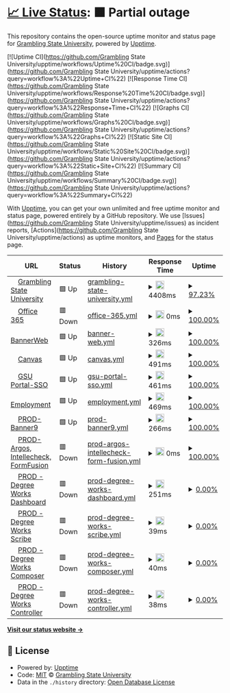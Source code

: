 # [📈 Live Status](https://status.gram.edu): <!--live status--> **🟧 Partial outage**

This repository contains the open-source uptime monitor and status page for [Grambling State University](https://status.gram.edu), powered by [Upptime](https://github.com/upptime/upptime).

[![Uptime CI](https://github.com/Grambling State University/upptime/workflows/Uptime%20CI/badge.svg)](https://github.com/Grambling State University/upptime/actions?query=workflow%3A%22Uptime+CI%22)
[![Response Time CI](https://github.com/Grambling State University/upptime/workflows/Response%20Time%20CI/badge.svg)](https://github.com/Grambling State University/upptime/actions?query=workflow%3A%22Response+Time+CI%22)
[![Graphs CI](https://github.com/Grambling State University/upptime/workflows/Graphs%20CI/badge.svg)](https://github.com/Grambling State University/upptime/actions?query=workflow%3A%22Graphs+CI%22)
[![Static Site CI](https://github.com/Grambling State University/upptime/workflows/Static%20Site%20CI/badge.svg)](https://github.com/Grambling State University/upptime/actions?query=workflow%3A%22Static+Site+CI%22)
[![Summary CI](https://github.com/Grambling State University/upptime/workflows/Summary%20CI/badge.svg)](https://github.com/Grambling State University/upptime/actions?query=workflow%3A%22Summary+CI%22)

With [Upptime](https://upptime.js.org), you can get your own unlimited and free uptime monitor and status page, powered entirely by a GitHub repository. We use [Issues](https://github.com/Grambling State University/upptime/issues) as incident reports, [Actions](https://github.com/Grambling State University/upptime/actions) as uptime monitors, and [Pages](https://status.gram.edu) for the status page.

<!--start: status pages-->
<!-- This summary is generated by Upptime (https://github.com/upptime/upptime) -->
<!-- Do not edit this manually, your changes will be overwritten -->
<!-- prettier-ignore -->
| URL | Status | History | Response Time | Uptime |
| --- | ------ | ------- | ------------- | ------ |
| <img alt="" src="https://icons.duckduckgo.com/ip3/www.gram.edu.ico" height="13"> [Grambling State University](https://www.gram.edu) | 🟩 Up | [grambling-state-university.yml](https://github.com/gramblingstatewebmaster/upptime/commits/HEAD/history/grambling-state-university.yml) | <details><summary><img alt="Response time graph" src="./graphs/grambling-state-university/response-time-week.png" height="20"> 4408ms</summary><br><a href="https://Grambling State University.github.io/upptime/history/grambling-state-university"><img alt="Response time 5212" src="https://img.shields.io/endpoint?url=https%3A%2F%2Fraw.githubusercontent.com%2Fgramblingstatewebmaster%2Fupptime%2FHEAD%2Fapi%2Fgrambling-state-university%2Fresponse-time.json"></a><br><a href="https://Grambling State University.github.io/upptime/history/grambling-state-university"><img alt="24-hour response time 4889" src="https://img.shields.io/endpoint?url=https%3A%2F%2Fraw.githubusercontent.com%2Fgramblingstatewebmaster%2Fupptime%2FHEAD%2Fapi%2Fgrambling-state-university%2Fresponse-time-day.json"></a><br><a href="https://Grambling State University.github.io/upptime/history/grambling-state-university"><img alt="7-day response time 4408" src="https://img.shields.io/endpoint?url=https%3A%2F%2Fraw.githubusercontent.com%2Fgramblingstatewebmaster%2Fupptime%2FHEAD%2Fapi%2Fgrambling-state-university%2Fresponse-time-week.json"></a><br><a href="https://Grambling State University.github.io/upptime/history/grambling-state-university"><img alt="30-day response time 5631" src="https://img.shields.io/endpoint?url=https%3A%2F%2Fraw.githubusercontent.com%2Fgramblingstatewebmaster%2Fupptime%2FHEAD%2Fapi%2Fgrambling-state-university%2Fresponse-time-month.json"></a><br><a href="https://Grambling State University.github.io/upptime/history/grambling-state-university"><img alt="1-year response time 5212" src="https://img.shields.io/endpoint?url=https%3A%2F%2Fraw.githubusercontent.com%2Fgramblingstatewebmaster%2Fupptime%2FHEAD%2Fapi%2Fgrambling-state-university%2Fresponse-time-year.json"></a></details> | <details><summary><a href="https://Grambling State University.github.io/upptime/history/grambling-state-university">97.23%</a></summary><a href="https://Grambling State University.github.io/upptime/history/grambling-state-university"><img alt="All-time uptime 93.60%" src="https://img.shields.io/endpoint?url=https%3A%2F%2Fraw.githubusercontent.com%2Fgramblingstatewebmaster%2Fupptime%2FHEAD%2Fapi%2Fgrambling-state-university%2Fuptime.json"></a><br><a href="https://Grambling State University.github.io/upptime/history/grambling-state-university"><img alt="24-hour uptime 100.00%" src="https://img.shields.io/endpoint?url=https%3A%2F%2Fraw.githubusercontent.com%2Fgramblingstatewebmaster%2Fupptime%2FHEAD%2Fapi%2Fgrambling-state-university%2Fuptime-day.json"></a><br><a href="https://Grambling State University.github.io/upptime/history/grambling-state-university"><img alt="7-day uptime 97.23%" src="https://img.shields.io/endpoint?url=https%3A%2F%2Fraw.githubusercontent.com%2Fgramblingstatewebmaster%2Fupptime%2FHEAD%2Fapi%2Fgrambling-state-university%2Fuptime-week.json"></a><br><a href="https://Grambling State University.github.io/upptime/history/grambling-state-university"><img alt="30-day uptime 94.16%" src="https://img.shields.io/endpoint?url=https%3A%2F%2Fraw.githubusercontent.com%2Fgramblingstatewebmaster%2Fupptime%2FHEAD%2Fapi%2Fgrambling-state-university%2Fuptime-month.json"></a><br><a href="https://Grambling State University.github.io/upptime/history/grambling-state-university"><img alt="1-year uptime 93.60%" src="https://img.shields.io/endpoint?url=https%3A%2F%2Fraw.githubusercontent.com%2Fgramblingstatewebmaster%2Fupptime%2FHEAD%2Fapi%2Fgrambling-state-university%2Fuptime-year.json"></a></details>
| <img alt="" src="https://icons.duckduckgo.com/ip3/outlook.com.ico" height="13"> [Office 365](http://outlook.com/owa/GramblingState.onmicrosoft.com) | 🟥 Down | [office-365.yml](https://github.com/gramblingstatewebmaster/upptime/commits/HEAD/history/office-365.yml) | <details><summary><img alt="Response time graph" src="./graphs/office-365/response-time-week.png" height="20"> 0ms</summary><br><a href="https://Grambling State University.github.io/upptime/history/office-365"><img alt="Response time 0" src="https://img.shields.io/endpoint?url=https%3A%2F%2Fraw.githubusercontent.com%2Fgramblingstatewebmaster%2Fupptime%2FHEAD%2Fapi%2Foffice-365%2Fresponse-time.json"></a><br><a href="https://Grambling State University.github.io/upptime/history/office-365"><img alt="24-hour response time 0" src="https://img.shields.io/endpoint?url=https%3A%2F%2Fraw.githubusercontent.com%2Fgramblingstatewebmaster%2Fupptime%2FHEAD%2Fapi%2Foffice-365%2Fresponse-time-day.json"></a><br><a href="https://Grambling State University.github.io/upptime/history/office-365"><img alt="7-day response time 0" src="https://img.shields.io/endpoint?url=https%3A%2F%2Fraw.githubusercontent.com%2Fgramblingstatewebmaster%2Fupptime%2FHEAD%2Fapi%2Foffice-365%2Fresponse-time-week.json"></a><br><a href="https://Grambling State University.github.io/upptime/history/office-365"><img alt="30-day response time 0" src="https://img.shields.io/endpoint?url=https%3A%2F%2Fraw.githubusercontent.com%2Fgramblingstatewebmaster%2Fupptime%2FHEAD%2Fapi%2Foffice-365%2Fresponse-time-month.json"></a><br><a href="https://Grambling State University.github.io/upptime/history/office-365"><img alt="1-year response time 0" src="https://img.shields.io/endpoint?url=https%3A%2F%2Fraw.githubusercontent.com%2Fgramblingstatewebmaster%2Fupptime%2FHEAD%2Fapi%2Foffice-365%2Fresponse-time-year.json"></a></details> | <details><summary><a href="https://Grambling State University.github.io/upptime/history/office-365">100.00%</a></summary><a href="https://Grambling State University.github.io/upptime/history/office-365"><img alt="All-time uptime 97.97%" src="https://img.shields.io/endpoint?url=https%3A%2F%2Fraw.githubusercontent.com%2Fgramblingstatewebmaster%2Fupptime%2FHEAD%2Fapi%2Foffice-365%2Fuptime.json"></a><br><a href="https://Grambling State University.github.io/upptime/history/office-365"><img alt="24-hour uptime 100.00%" src="https://img.shields.io/endpoint?url=https%3A%2F%2Fraw.githubusercontent.com%2Fgramblingstatewebmaster%2Fupptime%2FHEAD%2Fapi%2Foffice-365%2Fuptime-day.json"></a><br><a href="https://Grambling State University.github.io/upptime/history/office-365"><img alt="7-day uptime 100.00%" src="https://img.shields.io/endpoint?url=https%3A%2F%2Fraw.githubusercontent.com%2Fgramblingstatewebmaster%2Fupptime%2FHEAD%2Fapi%2Foffice-365%2Fuptime-week.json"></a><br><a href="https://Grambling State University.github.io/upptime/history/office-365"><img alt="30-day uptime 100.00%" src="https://img.shields.io/endpoint?url=https%3A%2F%2Fraw.githubusercontent.com%2Fgramblingstatewebmaster%2Fupptime%2FHEAD%2Fapi%2Foffice-365%2Fuptime-month.json"></a><br><a href="https://Grambling State University.github.io/upptime/history/office-365"><img alt="1-year uptime 97.97%" src="https://img.shields.io/endpoint?url=https%3A%2F%2Fraw.githubusercontent.com%2Fgramblingstatewebmaster%2Fupptime%2FHEAD%2Fapi%2Foffice-365%2Fuptime-year.json"></a></details>
| <img alt="" src="https://icons.duckduckgo.com/ip3/ssb-prod.ec.gram.edu.ico" height="13"> [BannerWeb](https://ssb-prod.ec.gram.edu/PROD/twbkwbis.P_GenMenu?name=homepage) | 🟩 Up | [banner-web.yml](https://github.com/gramblingstatewebmaster/upptime/commits/HEAD/history/banner-web.yml) | <details><summary><img alt="Response time graph" src="./graphs/banner-web/response-time-week.png" height="20"> 326ms</summary><br><a href="https://Grambling State University.github.io/upptime/history/banner-web"><img alt="Response time 302" src="https://img.shields.io/endpoint?url=https%3A%2F%2Fraw.githubusercontent.com%2Fgramblingstatewebmaster%2Fupptime%2FHEAD%2Fapi%2Fbanner-web%2Fresponse-time.json"></a><br><a href="https://Grambling State University.github.io/upptime/history/banner-web"><img alt="24-hour response time 203" src="https://img.shields.io/endpoint?url=https%3A%2F%2Fraw.githubusercontent.com%2Fgramblingstatewebmaster%2Fupptime%2FHEAD%2Fapi%2Fbanner-web%2Fresponse-time-day.json"></a><br><a href="https://Grambling State University.github.io/upptime/history/banner-web"><img alt="7-day response time 326" src="https://img.shields.io/endpoint?url=https%3A%2F%2Fraw.githubusercontent.com%2Fgramblingstatewebmaster%2Fupptime%2FHEAD%2Fapi%2Fbanner-web%2Fresponse-time-week.json"></a><br><a href="https://Grambling State University.github.io/upptime/history/banner-web"><img alt="30-day response time 290" src="https://img.shields.io/endpoint?url=https%3A%2F%2Fraw.githubusercontent.com%2Fgramblingstatewebmaster%2Fupptime%2FHEAD%2Fapi%2Fbanner-web%2Fresponse-time-month.json"></a><br><a href="https://Grambling State University.github.io/upptime/history/banner-web"><img alt="1-year response time 302" src="https://img.shields.io/endpoint?url=https%3A%2F%2Fraw.githubusercontent.com%2Fgramblingstatewebmaster%2Fupptime%2FHEAD%2Fapi%2Fbanner-web%2Fresponse-time-year.json"></a></details> | <details><summary><a href="https://Grambling State University.github.io/upptime/history/banner-web">100.00%</a></summary><a href="https://Grambling State University.github.io/upptime/history/banner-web"><img alt="All-time uptime 99.49%" src="https://img.shields.io/endpoint?url=https%3A%2F%2Fraw.githubusercontent.com%2Fgramblingstatewebmaster%2Fupptime%2FHEAD%2Fapi%2Fbanner-web%2Fuptime.json"></a><br><a href="https://Grambling State University.github.io/upptime/history/banner-web"><img alt="24-hour uptime 100.00%" src="https://img.shields.io/endpoint?url=https%3A%2F%2Fraw.githubusercontent.com%2Fgramblingstatewebmaster%2Fupptime%2FHEAD%2Fapi%2Fbanner-web%2Fuptime-day.json"></a><br><a href="https://Grambling State University.github.io/upptime/history/banner-web"><img alt="7-day uptime 100.00%" src="https://img.shields.io/endpoint?url=https%3A%2F%2Fraw.githubusercontent.com%2Fgramblingstatewebmaster%2Fupptime%2FHEAD%2Fapi%2Fbanner-web%2Fuptime-week.json"></a><br><a href="https://Grambling State University.github.io/upptime/history/banner-web"><img alt="30-day uptime 99.58%" src="https://img.shields.io/endpoint?url=https%3A%2F%2Fraw.githubusercontent.com%2Fgramblingstatewebmaster%2Fupptime%2FHEAD%2Fapi%2Fbanner-web%2Fuptime-month.json"></a><br><a href="https://Grambling State University.github.io/upptime/history/banner-web"><img alt="1-year uptime 99.49%" src="https://img.shields.io/endpoint?url=https%3A%2F%2Fraw.githubusercontent.com%2Fgramblingstatewebmaster%2Fupptime%2FHEAD%2Fapi%2Fbanner-web%2Fuptime-year.json"></a></details>
| <img alt="" src="https://icons.duckduckgo.com/ip3/grambling.instructure.com.ico" height="13"> [Canvas](https://grambling.instructure.com/) | 🟩 Up | [canvas.yml](https://github.com/gramblingstatewebmaster/upptime/commits/HEAD/history/canvas.yml) | <details><summary><img alt="Response time graph" src="./graphs/canvas/response-time-week.png" height="20"> 491ms</summary><br><a href="https://Grambling State University.github.io/upptime/history/canvas"><img alt="Response time 461" src="https://img.shields.io/endpoint?url=https%3A%2F%2Fraw.githubusercontent.com%2Fgramblingstatewebmaster%2Fupptime%2FHEAD%2Fapi%2Fcanvas%2Fresponse-time.json"></a><br><a href="https://Grambling State University.github.io/upptime/history/canvas"><img alt="24-hour response time 263" src="https://img.shields.io/endpoint?url=https%3A%2F%2Fraw.githubusercontent.com%2Fgramblingstatewebmaster%2Fupptime%2FHEAD%2Fapi%2Fcanvas%2Fresponse-time-day.json"></a><br><a href="https://Grambling State University.github.io/upptime/history/canvas"><img alt="7-day response time 491" src="https://img.shields.io/endpoint?url=https%3A%2F%2Fraw.githubusercontent.com%2Fgramblingstatewebmaster%2Fupptime%2FHEAD%2Fapi%2Fcanvas%2Fresponse-time-week.json"></a><br><a href="https://Grambling State University.github.io/upptime/history/canvas"><img alt="30-day response time 466" src="https://img.shields.io/endpoint?url=https%3A%2F%2Fraw.githubusercontent.com%2Fgramblingstatewebmaster%2Fupptime%2FHEAD%2Fapi%2Fcanvas%2Fresponse-time-month.json"></a><br><a href="https://Grambling State University.github.io/upptime/history/canvas"><img alt="1-year response time 461" src="https://img.shields.io/endpoint?url=https%3A%2F%2Fraw.githubusercontent.com%2Fgramblingstatewebmaster%2Fupptime%2FHEAD%2Fapi%2Fcanvas%2Fresponse-time-year.json"></a></details> | <details><summary><a href="https://Grambling State University.github.io/upptime/history/canvas">100.00%</a></summary><a href="https://Grambling State University.github.io/upptime/history/canvas"><img alt="All-time uptime 100.00%" src="https://img.shields.io/endpoint?url=https%3A%2F%2Fraw.githubusercontent.com%2Fgramblingstatewebmaster%2Fupptime%2FHEAD%2Fapi%2Fcanvas%2Fuptime.json"></a><br><a href="https://Grambling State University.github.io/upptime/history/canvas"><img alt="24-hour uptime 100.00%" src="https://img.shields.io/endpoint?url=https%3A%2F%2Fraw.githubusercontent.com%2Fgramblingstatewebmaster%2Fupptime%2FHEAD%2Fapi%2Fcanvas%2Fuptime-day.json"></a><br><a href="https://Grambling State University.github.io/upptime/history/canvas"><img alt="7-day uptime 100.00%" src="https://img.shields.io/endpoint?url=https%3A%2F%2Fraw.githubusercontent.com%2Fgramblingstatewebmaster%2Fupptime%2FHEAD%2Fapi%2Fcanvas%2Fuptime-week.json"></a><br><a href="https://Grambling State University.github.io/upptime/history/canvas"><img alt="30-day uptime 100.00%" src="https://img.shields.io/endpoint?url=https%3A%2F%2Fraw.githubusercontent.com%2Fgramblingstatewebmaster%2Fupptime%2FHEAD%2Fapi%2Fcanvas%2Fuptime-month.json"></a><br><a href="https://Grambling State University.github.io/upptime/history/canvas"><img alt="1-year uptime 100.00%" src="https://img.shields.io/endpoint?url=https%3A%2F%2Fraw.githubusercontent.com%2Fgramblingstatewebmaster%2Fupptime%2FHEAD%2Fapi%2Fcanvas%2Fuptime-year.json"></a></details>
| <img alt="" src="https://icons.duckduckgo.com/ip3/portal.gram.edu.ico" height="13"> [GSU Portal-SSO](https://portal.gram.edu/) | 🟩 Up | [gsu-portal-sso.yml](https://github.com/gramblingstatewebmaster/upptime/commits/HEAD/history/gsu-portal-sso.yml) | <details><summary><img alt="Response time graph" src="./graphs/gsu-portal-sso/response-time-week.png" height="20"> 461ms</summary><br><a href="https://Grambling State University.github.io/upptime/history/gsu-portal-sso"><img alt="Response time 415" src="https://img.shields.io/endpoint?url=https%3A%2F%2Fraw.githubusercontent.com%2Fgramblingstatewebmaster%2Fupptime%2FHEAD%2Fapi%2Fgsu-portal-sso%2Fresponse-time.json"></a><br><a href="https://Grambling State University.github.io/upptime/history/gsu-portal-sso"><img alt="24-hour response time 505" src="https://img.shields.io/endpoint?url=https%3A%2F%2Fraw.githubusercontent.com%2Fgramblingstatewebmaster%2Fupptime%2FHEAD%2Fapi%2Fgsu-portal-sso%2Fresponse-time-day.json"></a><br><a href="https://Grambling State University.github.io/upptime/history/gsu-portal-sso"><img alt="7-day response time 461" src="https://img.shields.io/endpoint?url=https%3A%2F%2Fraw.githubusercontent.com%2Fgramblingstatewebmaster%2Fupptime%2FHEAD%2Fapi%2Fgsu-portal-sso%2Fresponse-time-week.json"></a><br><a href="https://Grambling State University.github.io/upptime/history/gsu-portal-sso"><img alt="30-day response time 422" src="https://img.shields.io/endpoint?url=https%3A%2F%2Fraw.githubusercontent.com%2Fgramblingstatewebmaster%2Fupptime%2FHEAD%2Fapi%2Fgsu-portal-sso%2Fresponse-time-month.json"></a><br><a href="https://Grambling State University.github.io/upptime/history/gsu-portal-sso"><img alt="1-year response time 415" src="https://img.shields.io/endpoint?url=https%3A%2F%2Fraw.githubusercontent.com%2Fgramblingstatewebmaster%2Fupptime%2FHEAD%2Fapi%2Fgsu-portal-sso%2Fresponse-time-year.json"></a></details> | <details><summary><a href="https://Grambling State University.github.io/upptime/history/gsu-portal-sso">100.00%</a></summary><a href="https://Grambling State University.github.io/upptime/history/gsu-portal-sso"><img alt="All-time uptime 100.00%" src="https://img.shields.io/endpoint?url=https%3A%2F%2Fraw.githubusercontent.com%2Fgramblingstatewebmaster%2Fupptime%2FHEAD%2Fapi%2Fgsu-portal-sso%2Fuptime.json"></a><br><a href="https://Grambling State University.github.io/upptime/history/gsu-portal-sso"><img alt="24-hour uptime 100.00%" src="https://img.shields.io/endpoint?url=https%3A%2F%2Fraw.githubusercontent.com%2Fgramblingstatewebmaster%2Fupptime%2FHEAD%2Fapi%2Fgsu-portal-sso%2Fuptime-day.json"></a><br><a href="https://Grambling State University.github.io/upptime/history/gsu-portal-sso"><img alt="7-day uptime 100.00%" src="https://img.shields.io/endpoint?url=https%3A%2F%2Fraw.githubusercontent.com%2Fgramblingstatewebmaster%2Fupptime%2FHEAD%2Fapi%2Fgsu-portal-sso%2Fuptime-week.json"></a><br><a href="https://Grambling State University.github.io/upptime/history/gsu-portal-sso"><img alt="30-day uptime 100.00%" src="https://img.shields.io/endpoint?url=https%3A%2F%2Fraw.githubusercontent.com%2Fgramblingstatewebmaster%2Fupptime%2FHEAD%2Fapi%2Fgsu-portal-sso%2Fuptime-month.json"></a><br><a href="https://Grambling State University.github.io/upptime/history/gsu-portal-sso"><img alt="1-year uptime 100.00%" src="https://img.shields.io/endpoint?url=https%3A%2F%2Fraw.githubusercontent.com%2Fgramblingstatewebmaster%2Fupptime%2FHEAD%2Fapi%2Fgsu-portal-sso%2Fuptime-year.json"></a></details>
| <img alt="" src="https://icons.duckduckgo.com/ip3/www.schooljobs.com.ico" height="13"> [Employment](https://www.schooljobs.com/careers/gram) | 🟩 Up | [employment.yml](https://github.com/gramblingstatewebmaster/upptime/commits/HEAD/history/employment.yml) | <details><summary><img alt="Response time graph" src="./graphs/employment/response-time-week.png" height="20"> 469ms</summary><br><a href="https://Grambling State University.github.io/upptime/history/employment"><img alt="Response time 493" src="https://img.shields.io/endpoint?url=https%3A%2F%2Fraw.githubusercontent.com%2Fgramblingstatewebmaster%2Fupptime%2FHEAD%2Fapi%2Femployment%2Fresponse-time.json"></a><br><a href="https://Grambling State University.github.io/upptime/history/employment"><img alt="24-hour response time 657" src="https://img.shields.io/endpoint?url=https%3A%2F%2Fraw.githubusercontent.com%2Fgramblingstatewebmaster%2Fupptime%2FHEAD%2Fapi%2Femployment%2Fresponse-time-day.json"></a><br><a href="https://Grambling State University.github.io/upptime/history/employment"><img alt="7-day response time 469" src="https://img.shields.io/endpoint?url=https%3A%2F%2Fraw.githubusercontent.com%2Fgramblingstatewebmaster%2Fupptime%2FHEAD%2Fapi%2Femployment%2Fresponse-time-week.json"></a><br><a href="https://Grambling State University.github.io/upptime/history/employment"><img alt="30-day response time 492" src="https://img.shields.io/endpoint?url=https%3A%2F%2Fraw.githubusercontent.com%2Fgramblingstatewebmaster%2Fupptime%2FHEAD%2Fapi%2Femployment%2Fresponse-time-month.json"></a><br><a href="https://Grambling State University.github.io/upptime/history/employment"><img alt="1-year response time 493" src="https://img.shields.io/endpoint?url=https%3A%2F%2Fraw.githubusercontent.com%2Fgramblingstatewebmaster%2Fupptime%2FHEAD%2Fapi%2Femployment%2Fresponse-time-year.json"></a></details> | <details><summary><a href="https://Grambling State University.github.io/upptime/history/employment">100.00%</a></summary><a href="https://Grambling State University.github.io/upptime/history/employment"><img alt="All-time uptime 100.00%" src="https://img.shields.io/endpoint?url=https%3A%2F%2Fraw.githubusercontent.com%2Fgramblingstatewebmaster%2Fupptime%2FHEAD%2Fapi%2Femployment%2Fuptime.json"></a><br><a href="https://Grambling State University.github.io/upptime/history/employment"><img alt="24-hour uptime 100.00%" src="https://img.shields.io/endpoint?url=https%3A%2F%2Fraw.githubusercontent.com%2Fgramblingstatewebmaster%2Fupptime%2FHEAD%2Fapi%2Femployment%2Fuptime-day.json"></a><br><a href="https://Grambling State University.github.io/upptime/history/employment"><img alt="7-day uptime 100.00%" src="https://img.shields.io/endpoint?url=https%3A%2F%2Fraw.githubusercontent.com%2Fgramblingstatewebmaster%2Fupptime%2FHEAD%2Fapi%2Femployment%2Fuptime-week.json"></a><br><a href="https://Grambling State University.github.io/upptime/history/employment"><img alt="30-day uptime 100.00%" src="https://img.shields.io/endpoint?url=https%3A%2F%2Fraw.githubusercontent.com%2Fgramblingstatewebmaster%2Fupptime%2FHEAD%2Fapi%2Femployment%2Fuptime-month.json"></a><br><a href="https://Grambling State University.github.io/upptime/history/employment"><img alt="1-year uptime 100.00%" src="https://img.shields.io/endpoint?url=https%3A%2F%2Fraw.githubusercontent.com%2Fgramblingstatewebmaster%2Fupptime%2FHEAD%2Fapi%2Femployment%2Fuptime-year.json"></a></details>
| <img alt="" src="https://icons.duckduckgo.com/ip3/appnav-prod.ec.gram.edu.ico" height="13"> [PROD-Banner9](https://appnav-prod.ec.gram.edu/applicationNavigator) | 🟩 Up | [prod-banner9.yml](https://github.com/gramblingstatewebmaster/upptime/commits/HEAD/history/prod-banner9.yml) | <details><summary><img alt="Response time graph" src="./graphs/prod-banner9/response-time-week.png" height="20"> 266ms</summary><br><a href="https://Grambling State University.github.io/upptime/history/prod-banner9"><img alt="Response time 253" src="https://img.shields.io/endpoint?url=https%3A%2F%2Fraw.githubusercontent.com%2Fgramblingstatewebmaster%2Fupptime%2FHEAD%2Fapi%2Fprod-banner9%2Fresponse-time.json"></a><br><a href="https://Grambling State University.github.io/upptime/history/prod-banner9"><img alt="24-hour response time 187" src="https://img.shields.io/endpoint?url=https%3A%2F%2Fraw.githubusercontent.com%2Fgramblingstatewebmaster%2Fupptime%2FHEAD%2Fapi%2Fprod-banner9%2Fresponse-time-day.json"></a><br><a href="https://Grambling State University.github.io/upptime/history/prod-banner9"><img alt="7-day response time 266" src="https://img.shields.io/endpoint?url=https%3A%2F%2Fraw.githubusercontent.com%2Fgramblingstatewebmaster%2Fupptime%2FHEAD%2Fapi%2Fprod-banner9%2Fresponse-time-week.json"></a><br><a href="https://Grambling State University.github.io/upptime/history/prod-banner9"><img alt="30-day response time 250" src="https://img.shields.io/endpoint?url=https%3A%2F%2Fraw.githubusercontent.com%2Fgramblingstatewebmaster%2Fupptime%2FHEAD%2Fapi%2Fprod-banner9%2Fresponse-time-month.json"></a><br><a href="https://Grambling State University.github.io/upptime/history/prod-banner9"><img alt="1-year response time 253" src="https://img.shields.io/endpoint?url=https%3A%2F%2Fraw.githubusercontent.com%2Fgramblingstatewebmaster%2Fupptime%2FHEAD%2Fapi%2Fprod-banner9%2Fresponse-time-year.json"></a></details> | <details><summary><a href="https://Grambling State University.github.io/upptime/history/prod-banner9">100.00%</a></summary><a href="https://Grambling State University.github.io/upptime/history/prod-banner9"><img alt="All-time uptime 100.00%" src="https://img.shields.io/endpoint?url=https%3A%2F%2Fraw.githubusercontent.com%2Fgramblingstatewebmaster%2Fupptime%2FHEAD%2Fapi%2Fprod-banner9%2Fuptime.json"></a><br><a href="https://Grambling State University.github.io/upptime/history/prod-banner9"><img alt="24-hour uptime 100.00%" src="https://img.shields.io/endpoint?url=https%3A%2F%2Fraw.githubusercontent.com%2Fgramblingstatewebmaster%2Fupptime%2FHEAD%2Fapi%2Fprod-banner9%2Fuptime-day.json"></a><br><a href="https://Grambling State University.github.io/upptime/history/prod-banner9"><img alt="7-day uptime 100.00%" src="https://img.shields.io/endpoint?url=https%3A%2F%2Fraw.githubusercontent.com%2Fgramblingstatewebmaster%2Fupptime%2FHEAD%2Fapi%2Fprod-banner9%2Fuptime-week.json"></a><br><a href="https://Grambling State University.github.io/upptime/history/prod-banner9"><img alt="30-day uptime 100.00%" src="https://img.shields.io/endpoint?url=https%3A%2F%2Fraw.githubusercontent.com%2Fgramblingstatewebmaster%2Fupptime%2FHEAD%2Fapi%2Fprod-banner9%2Fuptime-month.json"></a><br><a href="https://Grambling State University.github.io/upptime/history/prod-banner9"><img alt="1-year uptime 100.00%" src="https://img.shields.io/endpoint?url=https%3A%2F%2Fraw.githubusercontent.com%2Fgramblingstatewebmaster%2Fupptime%2FHEAD%2Fapi%2Fprod-banner9%2Fuptime-year.json"></a></details>
| <img alt="" src="https://icons.duckduckgo.com/ip3/maps-prod.ec.gram.edu.ico" height="13"> [PROD-Argos, Intellecheck, FormFusion](https://maps-prod.ec.gram.edu/) | 🟥 Down | [prod-argos-intellecheck-form-fusion.yml](https://github.com/gramblingstatewebmaster/upptime/commits/HEAD/history/prod-argos-intellecheck-form-fusion.yml) | <details><summary><img alt="Response time graph" src="./graphs/prod-argos-intellecheck-form-fusion/response-time-week.png" height="20"> 0ms</summary><br><a href="https://Grambling State University.github.io/upptime/history/prod-argos-intellecheck-form-fusion"><img alt="Response time 0" src="https://img.shields.io/endpoint?url=https%3A%2F%2Fraw.githubusercontent.com%2Fgramblingstatewebmaster%2Fupptime%2FHEAD%2Fapi%2Fprod-argos-intellecheck-form-fusion%2Fresponse-time.json"></a><br><a href="https://Grambling State University.github.io/upptime/history/prod-argos-intellecheck-form-fusion"><img alt="24-hour response time 0" src="https://img.shields.io/endpoint?url=https%3A%2F%2Fraw.githubusercontent.com%2Fgramblingstatewebmaster%2Fupptime%2FHEAD%2Fapi%2Fprod-argos-intellecheck-form-fusion%2Fresponse-time-day.json"></a><br><a href="https://Grambling State University.github.io/upptime/history/prod-argos-intellecheck-form-fusion"><img alt="7-day response time 0" src="https://img.shields.io/endpoint?url=https%3A%2F%2Fraw.githubusercontent.com%2Fgramblingstatewebmaster%2Fupptime%2FHEAD%2Fapi%2Fprod-argos-intellecheck-form-fusion%2Fresponse-time-week.json"></a><br><a href="https://Grambling State University.github.io/upptime/history/prod-argos-intellecheck-form-fusion"><img alt="30-day response time 0" src="https://img.shields.io/endpoint?url=https%3A%2F%2Fraw.githubusercontent.com%2Fgramblingstatewebmaster%2Fupptime%2FHEAD%2Fapi%2Fprod-argos-intellecheck-form-fusion%2Fresponse-time-month.json"></a><br><a href="https://Grambling State University.github.io/upptime/history/prod-argos-intellecheck-form-fusion"><img alt="1-year response time 0" src="https://img.shields.io/endpoint?url=https%3A%2F%2Fraw.githubusercontent.com%2Fgramblingstatewebmaster%2Fupptime%2FHEAD%2Fapi%2Fprod-argos-intellecheck-form-fusion%2Fresponse-time-year.json"></a></details> | <details><summary><a href="https://Grambling State University.github.io/upptime/history/prod-argos-intellecheck-form-fusion">100.00%</a></summary><a href="https://Grambling State University.github.io/upptime/history/prod-argos-intellecheck-form-fusion"><img alt="All-time uptime 97.97%" src="https://img.shields.io/endpoint?url=https%3A%2F%2Fraw.githubusercontent.com%2Fgramblingstatewebmaster%2Fupptime%2FHEAD%2Fapi%2Fprod-argos-intellecheck-form-fusion%2Fuptime.json"></a><br><a href="https://Grambling State University.github.io/upptime/history/prod-argos-intellecheck-form-fusion"><img alt="24-hour uptime 100.00%" src="https://img.shields.io/endpoint?url=https%3A%2F%2Fraw.githubusercontent.com%2Fgramblingstatewebmaster%2Fupptime%2FHEAD%2Fapi%2Fprod-argos-intellecheck-form-fusion%2Fuptime-day.json"></a><br><a href="https://Grambling State University.github.io/upptime/history/prod-argos-intellecheck-form-fusion"><img alt="7-day uptime 100.00%" src="https://img.shields.io/endpoint?url=https%3A%2F%2Fraw.githubusercontent.com%2Fgramblingstatewebmaster%2Fupptime%2FHEAD%2Fapi%2Fprod-argos-intellecheck-form-fusion%2Fuptime-week.json"></a><br><a href="https://Grambling State University.github.io/upptime/history/prod-argos-intellecheck-form-fusion"><img alt="30-day uptime 100.00%" src="https://img.shields.io/endpoint?url=https%3A%2F%2Fraw.githubusercontent.com%2Fgramblingstatewebmaster%2Fupptime%2FHEAD%2Fapi%2Fprod-argos-intellecheck-form-fusion%2Fuptime-month.json"></a><br><a href="https://Grambling State University.github.io/upptime/history/prod-argos-intellecheck-form-fusion"><img alt="1-year uptime 97.97%" src="https://img.shields.io/endpoint?url=https%3A%2F%2Fraw.githubusercontent.com%2Fgramblingstatewebmaster%2Fupptime%2FHEAD%2Fapi%2Fprod-argos-intellecheck-form-fusion%2Fuptime-year.json"></a></details>
| <img alt="" src="https://icons.duckduckgo.com/ip3/dw-prod.ec.gram.edu.ico" height="13"> [PROD - Degree Works Dashboard](https://dw-prod.ec.gram.edu/dashboard/) | 🟥 Down | [prod-degree-works-dashboard.yml](https://github.com/gramblingstatewebmaster/upptime/commits/HEAD/history/prod-degree-works-dashboard.yml) | <details><summary><img alt="Response time graph" src="./graphs/prod-degree-works-dashboard/response-time-week.png" height="20"> 251ms</summary><br><a href="https://Grambling State University.github.io/upptime/history/prod-degree-works-dashboard"><img alt="Response time 637" src="https://img.shields.io/endpoint?url=https%3A%2F%2Fraw.githubusercontent.com%2Fgramblingstatewebmaster%2Fupptime%2FHEAD%2Fapi%2Fprod-degree-works-dashboard%2Fresponse-time.json"></a><br><a href="https://Grambling State University.github.io/upptime/history/prod-degree-works-dashboard"><img alt="24-hour response time 136" src="https://img.shields.io/endpoint?url=https%3A%2F%2Fraw.githubusercontent.com%2Fgramblingstatewebmaster%2Fupptime%2FHEAD%2Fapi%2Fprod-degree-works-dashboard%2Fresponse-time-day.json"></a><br><a href="https://Grambling State University.github.io/upptime/history/prod-degree-works-dashboard"><img alt="7-day response time 251" src="https://img.shields.io/endpoint?url=https%3A%2F%2Fraw.githubusercontent.com%2Fgramblingstatewebmaster%2Fupptime%2FHEAD%2Fapi%2Fprod-degree-works-dashboard%2Fresponse-time-week.json"></a><br><a href="https://Grambling State University.github.io/upptime/history/prod-degree-works-dashboard"><img alt="30-day response time 556" src="https://img.shields.io/endpoint?url=https%3A%2F%2Fraw.githubusercontent.com%2Fgramblingstatewebmaster%2Fupptime%2FHEAD%2Fapi%2Fprod-degree-works-dashboard%2Fresponse-time-month.json"></a><br><a href="https://Grambling State University.github.io/upptime/history/prod-degree-works-dashboard"><img alt="1-year response time 637" src="https://img.shields.io/endpoint?url=https%3A%2F%2Fraw.githubusercontent.com%2Fgramblingstatewebmaster%2Fupptime%2FHEAD%2Fapi%2Fprod-degree-works-dashboard%2Fresponse-time-year.json"></a></details> | <details><summary><a href="https://Grambling State University.github.io/upptime/history/prod-degree-works-dashboard">0.00%</a></summary><a href="https://Grambling State University.github.io/upptime/history/prod-degree-works-dashboard"><img alt="All-time uptime 76.16%" src="https://img.shields.io/endpoint?url=https%3A%2F%2Fraw.githubusercontent.com%2Fgramblingstatewebmaster%2Fupptime%2FHEAD%2Fapi%2Fprod-degree-works-dashboard%2Fuptime.json"></a><br><a href="https://Grambling State University.github.io/upptime/history/prod-degree-works-dashboard"><img alt="24-hour uptime 0.00%" src="https://img.shields.io/endpoint?url=https%3A%2F%2Fraw.githubusercontent.com%2Fgramblingstatewebmaster%2Fupptime%2FHEAD%2Fapi%2Fprod-degree-works-dashboard%2Fuptime-day.json"></a><br><a href="https://Grambling State University.github.io/upptime/history/prod-degree-works-dashboard"><img alt="7-day uptime 0.00%" src="https://img.shields.io/endpoint?url=https%3A%2F%2Fraw.githubusercontent.com%2Fgramblingstatewebmaster%2Fupptime%2FHEAD%2Fapi%2Fprod-degree-works-dashboard%2Fuptime-week.json"></a><br><a href="https://Grambling State University.github.io/upptime/history/prod-degree-works-dashboard"><img alt="30-day uptime 61.26%" src="https://img.shields.io/endpoint?url=https%3A%2F%2Fraw.githubusercontent.com%2Fgramblingstatewebmaster%2Fupptime%2FHEAD%2Fapi%2Fprod-degree-works-dashboard%2Fuptime-month.json"></a><br><a href="https://Grambling State University.github.io/upptime/history/prod-degree-works-dashboard"><img alt="1-year uptime 76.16%" src="https://img.shields.io/endpoint?url=https%3A%2F%2Fraw.githubusercontent.com%2Fgramblingstatewebmaster%2Fupptime%2FHEAD%2Fapi%2Fprod-degree-works-dashboard%2Fuptime-year.json"></a></details>
| <img alt="" src="https://icons.duckduckgo.com/ip3/dw-prod.ec.gram.edu.ico" height="13"> [PROD - Degree Works Scribe](https://dw-prod.ec.gram.edu/scribe/) | 🟥 Down | [prod-degree-works-scribe.yml](https://github.com/gramblingstatewebmaster/upptime/commits/HEAD/history/prod-degree-works-scribe.yml) | <details><summary><img alt="Response time graph" src="./graphs/prod-degree-works-scribe/response-time-week.png" height="20"> 39ms</summary><br><a href="https://Grambling State University.github.io/upptime/history/prod-degree-works-scribe"><img alt="Response time 138" src="https://img.shields.io/endpoint?url=https%3A%2F%2Fraw.githubusercontent.com%2Fgramblingstatewebmaster%2Fupptime%2FHEAD%2Fapi%2Fprod-degree-works-scribe%2Fresponse-time.json"></a><br><a href="https://Grambling State University.github.io/upptime/history/prod-degree-works-scribe"><img alt="24-hour response time 18" src="https://img.shields.io/endpoint?url=https%3A%2F%2Fraw.githubusercontent.com%2Fgramblingstatewebmaster%2Fupptime%2FHEAD%2Fapi%2Fprod-degree-works-scribe%2Fresponse-time-day.json"></a><br><a href="https://Grambling State University.github.io/upptime/history/prod-degree-works-scribe"><img alt="7-day response time 39" src="https://img.shields.io/endpoint?url=https%3A%2F%2Fraw.githubusercontent.com%2Fgramblingstatewebmaster%2Fupptime%2FHEAD%2Fapi%2Fprod-degree-works-scribe%2Fresponse-time-week.json"></a><br><a href="https://Grambling State University.github.io/upptime/history/prod-degree-works-scribe"><img alt="30-day response time 114" src="https://img.shields.io/endpoint?url=https%3A%2F%2Fraw.githubusercontent.com%2Fgramblingstatewebmaster%2Fupptime%2FHEAD%2Fapi%2Fprod-degree-works-scribe%2Fresponse-time-month.json"></a><br><a href="https://Grambling State University.github.io/upptime/history/prod-degree-works-scribe"><img alt="1-year response time 138" src="https://img.shields.io/endpoint?url=https%3A%2F%2Fraw.githubusercontent.com%2Fgramblingstatewebmaster%2Fupptime%2FHEAD%2Fapi%2Fprod-degree-works-scribe%2Fresponse-time-year.json"></a></details> | <details><summary><a href="https://Grambling State University.github.io/upptime/history/prod-degree-works-scribe">0.00%</a></summary><a href="https://Grambling State University.github.io/upptime/history/prod-degree-works-scribe"><img alt="All-time uptime 76.16%" src="https://img.shields.io/endpoint?url=https%3A%2F%2Fraw.githubusercontent.com%2Fgramblingstatewebmaster%2Fupptime%2FHEAD%2Fapi%2Fprod-degree-works-scribe%2Fuptime.json"></a><br><a href="https://Grambling State University.github.io/upptime/history/prod-degree-works-scribe"><img alt="24-hour uptime 0.00%" src="https://img.shields.io/endpoint?url=https%3A%2F%2Fraw.githubusercontent.com%2Fgramblingstatewebmaster%2Fupptime%2FHEAD%2Fapi%2Fprod-degree-works-scribe%2Fuptime-day.json"></a><br><a href="https://Grambling State University.github.io/upptime/history/prod-degree-works-scribe"><img alt="7-day uptime 0.00%" src="https://img.shields.io/endpoint?url=https%3A%2F%2Fraw.githubusercontent.com%2Fgramblingstatewebmaster%2Fupptime%2FHEAD%2Fapi%2Fprod-degree-works-scribe%2Fuptime-week.json"></a><br><a href="https://Grambling State University.github.io/upptime/history/prod-degree-works-scribe"><img alt="30-day uptime 61.26%" src="https://img.shields.io/endpoint?url=https%3A%2F%2Fraw.githubusercontent.com%2Fgramblingstatewebmaster%2Fupptime%2FHEAD%2Fapi%2Fprod-degree-works-scribe%2Fuptime-month.json"></a><br><a href="https://Grambling State University.github.io/upptime/history/prod-degree-works-scribe"><img alt="1-year uptime 76.16%" src="https://img.shields.io/endpoint?url=https%3A%2F%2Fraw.githubusercontent.com%2Fgramblingstatewebmaster%2Fupptime%2FHEAD%2Fapi%2Fprod-degree-works-scribe%2Fuptime-year.json"></a></details>
| <img alt="" src="https://icons.duckduckgo.com/ip3/dw-prod.ec.gram.edu.ico" height="13"> [PROD - Degree Works Composer](https://dw-prod.ec.gram.edu/composer/) | 🟥 Down | [prod-degree-works-composer.yml](https://github.com/gramblingstatewebmaster/upptime/commits/HEAD/history/prod-degree-works-composer.yml) | <details><summary><img alt="Response time graph" src="./graphs/prod-degree-works-composer/response-time-week.png" height="20"> 40ms</summary><br><a href="https://Grambling State University.github.io/upptime/history/prod-degree-works-composer"><img alt="Response time 118" src="https://img.shields.io/endpoint?url=https%3A%2F%2Fraw.githubusercontent.com%2Fgramblingstatewebmaster%2Fupptime%2FHEAD%2Fapi%2Fprod-degree-works-composer%2Fresponse-time.json"></a><br><a href="https://Grambling State University.github.io/upptime/history/prod-degree-works-composer"><img alt="24-hour response time 18" src="https://img.shields.io/endpoint?url=https%3A%2F%2Fraw.githubusercontent.com%2Fgramblingstatewebmaster%2Fupptime%2FHEAD%2Fapi%2Fprod-degree-works-composer%2Fresponse-time-day.json"></a><br><a href="https://Grambling State University.github.io/upptime/history/prod-degree-works-composer"><img alt="7-day response time 40" src="https://img.shields.io/endpoint?url=https%3A%2F%2Fraw.githubusercontent.com%2Fgramblingstatewebmaster%2Fupptime%2FHEAD%2Fapi%2Fprod-degree-works-composer%2Fresponse-time-week.json"></a><br><a href="https://Grambling State University.github.io/upptime/history/prod-degree-works-composer"><img alt="30-day response time 103" src="https://img.shields.io/endpoint?url=https%3A%2F%2Fraw.githubusercontent.com%2Fgramblingstatewebmaster%2Fupptime%2FHEAD%2Fapi%2Fprod-degree-works-composer%2Fresponse-time-month.json"></a><br><a href="https://Grambling State University.github.io/upptime/history/prod-degree-works-composer"><img alt="1-year response time 118" src="https://img.shields.io/endpoint?url=https%3A%2F%2Fraw.githubusercontent.com%2Fgramblingstatewebmaster%2Fupptime%2FHEAD%2Fapi%2Fprod-degree-works-composer%2Fresponse-time-year.json"></a></details> | <details><summary><a href="https://Grambling State University.github.io/upptime/history/prod-degree-works-composer">0.00%</a></summary><a href="https://Grambling State University.github.io/upptime/history/prod-degree-works-composer"><img alt="All-time uptime 76.16%" src="https://img.shields.io/endpoint?url=https%3A%2F%2Fraw.githubusercontent.com%2Fgramblingstatewebmaster%2Fupptime%2FHEAD%2Fapi%2Fprod-degree-works-composer%2Fuptime.json"></a><br><a href="https://Grambling State University.github.io/upptime/history/prod-degree-works-composer"><img alt="24-hour uptime 0.00%" src="https://img.shields.io/endpoint?url=https%3A%2F%2Fraw.githubusercontent.com%2Fgramblingstatewebmaster%2Fupptime%2FHEAD%2Fapi%2Fprod-degree-works-composer%2Fuptime-day.json"></a><br><a href="https://Grambling State University.github.io/upptime/history/prod-degree-works-composer"><img alt="7-day uptime 0.00%" src="https://img.shields.io/endpoint?url=https%3A%2F%2Fraw.githubusercontent.com%2Fgramblingstatewebmaster%2Fupptime%2FHEAD%2Fapi%2Fprod-degree-works-composer%2Fuptime-week.json"></a><br><a href="https://Grambling State University.github.io/upptime/history/prod-degree-works-composer"><img alt="30-day uptime 61.26%" src="https://img.shields.io/endpoint?url=https%3A%2F%2Fraw.githubusercontent.com%2Fgramblingstatewebmaster%2Fupptime%2FHEAD%2Fapi%2Fprod-degree-works-composer%2Fuptime-month.json"></a><br><a href="https://Grambling State University.github.io/upptime/history/prod-degree-works-composer"><img alt="1-year uptime 76.16%" src="https://img.shields.io/endpoint?url=https%3A%2F%2Fraw.githubusercontent.com%2Fgramblingstatewebmaster%2Fupptime%2FHEAD%2Fapi%2Fprod-degree-works-composer%2Fuptime-year.json"></a></details>
| <img alt="" src="https://icons.duckduckgo.com/ip3/dw-prod.ec.gram.edu.ico" height="13"> [PROD - Degree Works Controller](https://dw-prod.ec.gram.edu/controller/) | 🟥 Down | [prod-degree-works-controller.yml](https://github.com/gramblingstatewebmaster/upptime/commits/HEAD/history/prod-degree-works-controller.yml) | <details><summary><img alt="Response time graph" src="./graphs/prod-degree-works-controller/response-time-week.png" height="20"> 38ms</summary><br><a href="https://Grambling State University.github.io/upptime/history/prod-degree-works-controller"><img alt="Response time 124" src="https://img.shields.io/endpoint?url=https%3A%2F%2Fraw.githubusercontent.com%2Fgramblingstatewebmaster%2Fupptime%2FHEAD%2Fapi%2Fprod-degree-works-controller%2Fresponse-time.json"></a><br><a href="https://Grambling State University.github.io/upptime/history/prod-degree-works-controller"><img alt="24-hour response time 11" src="https://img.shields.io/endpoint?url=https%3A%2F%2Fraw.githubusercontent.com%2Fgramblingstatewebmaster%2Fupptime%2FHEAD%2Fapi%2Fprod-degree-works-controller%2Fresponse-time-day.json"></a><br><a href="https://Grambling State University.github.io/upptime/history/prod-degree-works-controller"><img alt="7-day response time 38" src="https://img.shields.io/endpoint?url=https%3A%2F%2Fraw.githubusercontent.com%2Fgramblingstatewebmaster%2Fupptime%2FHEAD%2Fapi%2Fprod-degree-works-controller%2Fresponse-time-week.json"></a><br><a href="https://Grambling State University.github.io/upptime/history/prod-degree-works-controller"><img alt="30-day response time 102" src="https://img.shields.io/endpoint?url=https%3A%2F%2Fraw.githubusercontent.com%2Fgramblingstatewebmaster%2Fupptime%2FHEAD%2Fapi%2Fprod-degree-works-controller%2Fresponse-time-month.json"></a><br><a href="https://Grambling State University.github.io/upptime/history/prod-degree-works-controller"><img alt="1-year response time 124" src="https://img.shields.io/endpoint?url=https%3A%2F%2Fraw.githubusercontent.com%2Fgramblingstatewebmaster%2Fupptime%2FHEAD%2Fapi%2Fprod-degree-works-controller%2Fresponse-time-year.json"></a></details> | <details><summary><a href="https://Grambling State University.github.io/upptime/history/prod-degree-works-controller">0.00%</a></summary><a href="https://Grambling State University.github.io/upptime/history/prod-degree-works-controller"><img alt="All-time uptime 76.16%" src="https://img.shields.io/endpoint?url=https%3A%2F%2Fraw.githubusercontent.com%2Fgramblingstatewebmaster%2Fupptime%2FHEAD%2Fapi%2Fprod-degree-works-controller%2Fuptime.json"></a><br><a href="https://Grambling State University.github.io/upptime/history/prod-degree-works-controller"><img alt="24-hour uptime 0.00%" src="https://img.shields.io/endpoint?url=https%3A%2F%2Fraw.githubusercontent.com%2Fgramblingstatewebmaster%2Fupptime%2FHEAD%2Fapi%2Fprod-degree-works-controller%2Fuptime-day.json"></a><br><a href="https://Grambling State University.github.io/upptime/history/prod-degree-works-controller"><img alt="7-day uptime 0.00%" src="https://img.shields.io/endpoint?url=https%3A%2F%2Fraw.githubusercontent.com%2Fgramblingstatewebmaster%2Fupptime%2FHEAD%2Fapi%2Fprod-degree-works-controller%2Fuptime-week.json"></a><br><a href="https://Grambling State University.github.io/upptime/history/prod-degree-works-controller"><img alt="30-day uptime 61.26%" src="https://img.shields.io/endpoint?url=https%3A%2F%2Fraw.githubusercontent.com%2Fgramblingstatewebmaster%2Fupptime%2FHEAD%2Fapi%2Fprod-degree-works-controller%2Fuptime-month.json"></a><br><a href="https://Grambling State University.github.io/upptime/history/prod-degree-works-controller"><img alt="1-year uptime 76.16%" src="https://img.shields.io/endpoint?url=https%3A%2F%2Fraw.githubusercontent.com%2Fgramblingstatewebmaster%2Fupptime%2FHEAD%2Fapi%2Fprod-degree-works-controller%2Fuptime-year.json"></a></details>

<!--end: status pages-->

[**Visit our status website →**](https://status.gram.edu)

## 📄 License

- Powered by: [Upptime](https://github.com/upptime/upptime)
- Code: [MIT](./LICENSE) © [Grambling State University](https://status.gram.edu)
- Data in the `./history` directory: [Open Database License](https://opendatacommons.org/licenses/odbl/1-0/)
